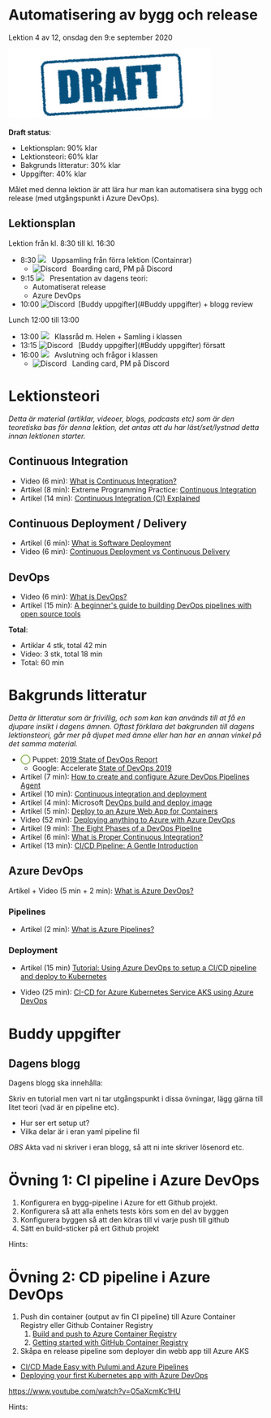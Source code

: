 # Automatisering av bygg och release

Lektion 4 av 12, onsdag den 9:e september 2020

![Draft](/assets/images/draft.png)

**Draft status**:

* Lektionsplan: 90% klar
* Lektionsteori: 60% klar
* Bakgrunds litteratur: 30% klar
* Uppgifter: 40% klar

Målet med denna lektion är att lära hur man kan automatisera sina bygg och release (med utgångspunkt i Azure DevOps). 

## Lektionsplan
Lektion från kl. 8:30 till kl. 16:30

* 8:30 <img style="margin-right:0.5em;" src="C:/Github/molnapplikationer/assets/images/teams18.png"/> Uppsamling från förra lektion (Containrar)
  * <img style="margin-right:0.5em;" src="C:/Github/molnapplikationer/assets/images/discord18.png" alt="Discord"/> Boarding card, PM på Discord
* 9:15 <img style="margin-right:0.5em;" src="C:/Github/molnapplikationer/assets/images/teams18.png"/> Presentation av dagens teori: 
  * Automatiserat release
  * Azure DevOps
* 10:00 <img style="margin-right:0.5em;" src="C:/Github/molnapplikationer/assets/images/discord18.png" alt="Discord"/>[Buddy uppgifter](#Buddy uppgifter) + blogg review

Lunch 12:00 till 13:00

* 13:00 <img style="margin-right:0.5em;" src="C:/Github/molnapplikationer/assets/images/teams18.png"/> Klassråd m. Helen + Samling i klassen
* 13:15 <img style="margin-right:0.5em;" src="C:/Github/molnapplikationer/assets/images/discord18.png" alt="Discord"/> [Buddy uppgifter](#Buddy uppgifter) försatt
* 16:00 <img style="margin-right:0.5em;" src="C:/Github/molnapplikationer/assets/images/teams18.png"/> Avslutning och frågor i klassen
  * <img style="margin-right:0.5em;" src="C:/Github/molnapplikationer/assets/images/discord18.png" alt="Discord"/> Landing card, PM på Discord

# Lektionsteori
*Detta är material (artiklar, videoer, blogs, podcasts etc) som är den teoretiska bas för denna lektion, det antas att du har läst/set/lystnad detta innan lektionen starter.*

## Continuous Integration

* Video (6 min): [What is Continuous Integration?](https://www.youtube.com/watch?v=1er2cjUq1UI)
* Artikel (8 min): Extreme Programming Practice: [Continuous Integration](https://explainagile.com/agile/xp-extreme-programming/practices/continuous-integration/)
* Artikel (14 min): [Continuous Integration (CI) Explained](https://semaphoreci.com/continuous-integration)

## Continuous Deployment / Delivery

* Artikel (6 min): [What is Software Deployment](https://www.goodfirms.co/glossary/software-deployment/)
* Video (6 min): [Continuous Deployment vs Continuous Delivery](https://www.youtube.com/watch?v=LNLKZ4Rvk8w)

## DevOps

* Video (6 min): [What is DevOps?](https://www.youtube.com/watch?v=UbtB4sMaaNM)
* Artikel (15 min): [A beginner's guide to building DevOps pipelines with open source tools](https://opensource.com/article/19/4/devops-pipeline)

**Total**:

- Artiklar  4 stk, total 42 min
- Video: 3 stk, total 18 min
- Total: 60 min

# Bakgrunds litteratur

*Detta är litteratur som är frivillig, och som kan kan används till at få en djupare insikt i dagens ämnen. Oftast förklara det bakgrunden till dagens lektionsteori, går mer på djupet med ämne eller han har en annan vinkel på det samma material.*

* <span style="color:#7EAE42; font-weight: 900;">&xcirc;</span> Puppet: [2019 State of DevOps Report](https://puppet.com/resources/report/state-of-devops-report/)
  * Google: Accelerate [State of DevOps 2019](https://services.google.com/fh/files/misc/state-of-devops-2019.pdf)
* Artikel (7 min): [How to create and configure Azure DevOps Pipelines Agent](https://itnext.io/how-to-create-and-configure-azure-devops-pipelines-agent-88848763f109)
* Artikel (10 min): [Continuous integration and deployment](https://docs.microsoft.com/en-us/aspnet/core/azure/devops/cicd?view=aspnetcore-3.1)
* Artikel (4 min): Microsoft [DevOps build and deploy image](https://docs.microsoft.com/en-us/azure/devops/pipelines/ecosystems/containers/build-image?view=azure-devops)
* Artikel (5 min): [Deploy to an Azure Web App for Containers](https://docs.microsoft.com/en-us/azure/devops/pipelines/apps/cd/deploy-docker-webapp?view=azure-devops&tabs=dotnet-core)
* Video (52 min): [Deploying anything to Azure with Azure DevOps ](https://www.youtube.com/watch?v=L1Ra1qXv79k)
* Artikel (9 min): [The Eight Phases of a DevOps Pipeline](https://medium.com/taptuit/the-eight-phases-of-a-devops-pipeline-fda53ec9bba)
* Artikel (6 min): [What is Proper Continuous Integration?](https://semaphoreci.com/blog/2017/03/02/what-is-proper-continuous-integration.html)
* Artikel (13 min): [CI/CD Pipeline: A Gentle Introduction](https://semaphoreci.com/blog/cicd-pipeline)

## Azure DevOps

Artikel + Video (5 min + 2 min): [What is Azure DevOps?](https://www.devopsgroup.com/insights/resources/tutorials/all/what-is-azure-devops/)

### Pipelines

* Artikel (2 min): [What is Azure Pipelines?](https://docs.microsoft.com/en-us/azure/devops/pipelines/get-started/what-is-azure-pipelines?view=azure-devops)

### Deployment

* Artikel (15 min) [Tutorial: Using Azure DevOps to setup a CI/CD pipeline and deploy to Kubernetes](https://cloudblogs.microsoft.com/opensource/2018/11/27/tutorial-azure-devops-setup-cicd-pipeline-kubernetes-docker-helm/)

* Video (25 min): [CI-CD for Azure Kubernetes Service AKS using Azure DevOps](https://www.youtube.com/watch?v=K4uNl6JA7g8)

# Buddy uppgifter

## Dagens blogg

Dagens blogg ska innehålla:

Skriv en tutorial men vart ni tar utgångspunkt i dissa övningar, lägg gärna till litet teori (vad är en pipeline etc).

* Hur ser ert setup ut?
* Vilka delar är i eran yaml pipeline fil

*OBS* Akta vad ni skriver i eran blogg, så att ni inte skriver lösenord etc.

# Övning 1: CI pipeline i Azure DevOps

1. Konfigurera en bygg-pipeline i Azure for ett Github projekt.
2. Konfigurera så att alla enhets tests körs som en del av byggen
3. Konfigurera byggen så att den köras till vi varje push till github
4. Sätt en build-sticker på ert Github projekt

Hints:

# Övning 2: CD pipeline i Azure DevOps

1. Push din container (output av fin CI pipeline) till Azure Container Registry eller Github Container Registry
   1. [Build and push to Azure Container Registry](https://docs.microsoft.com/en-us/azure/devops/pipelines/ecosystems/containers/acr-template?view=azure-devops)
   2. [Getting started with GitHub Container Registry](https://docs.github.com/en/packages/getting-started-with-github-container-registry)
2. Skåpa en release pipeline som deployer din webb app till Azure AKS

* [CI/CD Made Easy with Pulumi and Azure Pipelines](https://www.pulumi.com/blog/cd-made-easy-with-pulumi-and-azure-pipelines/)
* [Deploying your first Kubernetes app with Azure DevOps](https://info.acloud.guru/resources/deploy-kubernetes-app-with-azure-devops)

https://www.youtube.com/watch?v=O5aXcmKc1HU



Hints:



